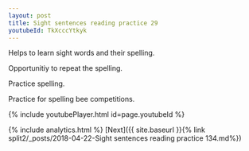 ```yaml
---
layout: post
title: Sight sentences reading practice 29
youtubeId: TkXcccYtkyk
---
```

 
 
Helps to learn sight words and their spelling.

Opportunitiy to repeat the spelling. 

Practice spelling. 
 
Practice for spelling bee competitions. 
 
{% include youtubePlayer.html id=page.youtubeId %}
 
 
{% include analytics.html %} 
[Next]({{ site.baseurl }}{% link  split2/_posts/2018-04-22-Sight sentences reading practice 134.md%})
 

